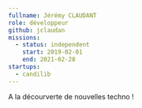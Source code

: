 ```yaml
---
fullname: Jérémy CLAUDANT
role: développeur
github: jclaudan
missions:
  - status: independent
    start: 2019-02-01
    end: 2021-02-28
startups:
  - candilib
---
```

A la décourverte de nouvelles techno !
